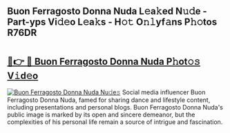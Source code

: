 ## Buon Ferragosto Donna Nuda L𝚎a𝚔ed N𝚞𝚍e - Part-yps Vi𝚍𝚎o L𝚎a𝚔s - H𝚘𝚝 O𝚗𝚕yf𝚊ns P𝚑𝚘tos R76DR

# <h2><a href="http://kf1fqq.oniu.top/?m=Buon+Ferragosto+Donna+Nuda">🔗👉 🔴 Buon Ferragosto Donna Nuda P𝚑ot𝚘𝚜 V𝚒d𝚎o</a></h2>

[![Buon Ferragosto Donna Nuda Nu𝚍e𝚜](https://i.imgur.com/0qMVB7G.gif)](http://kf1fqq.oniu.top/?m=Buon+Ferragosto+Donna+Nuda)
Social media influencer Buon Ferragosto Donna Nuda, famed for sharing dance and lifestyle content, including presentations and personal blogs. Buon Ferragosto Donna Nuda's public image is marked by its open and sincere demeanor, but the complexities of his personal life remain a source of intrigue and fascination.  
